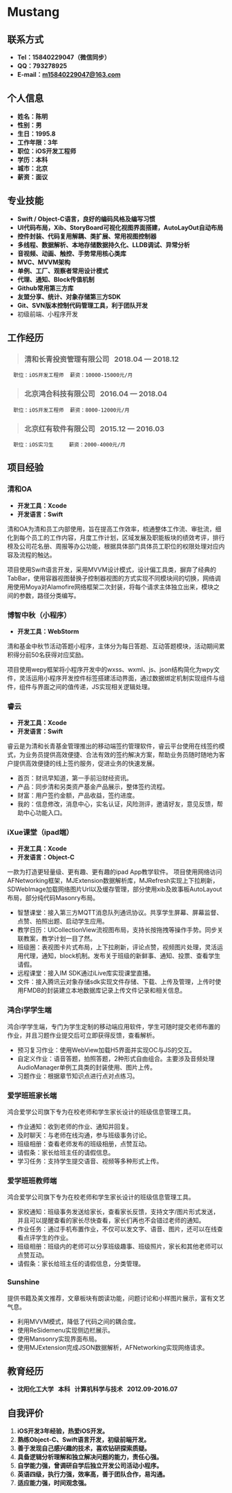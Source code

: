 # Mustang

## 联系方式
* **Tel：15840229047（微信同步）**
* **QQ：793278925**
* **E-mail：m15840229047@163.com**

## 个人信息
* **姓名：陈明**
* **性别：男**
* **生日：1995.8**
* **工作年限：3年**
* **职位：iOS开发工程师**
* **学历：本科**
* **城市：北京**
* **薪资：面议**

## 专业技能
* **Swift / Object-C语言，良好的编码风格及编写习惯**
* **UI代码布局，Xib、StoryBoard可视化视图界面搭建，AutoLayOut自动布局**
* **控件封装、代码复用解耦、类扩展、常用视图控制器**
* **多线程、数据解析、本地存储数据持久化、LLDB调试、异常分析**
* **音视频、动画、触控、手势常用核心类库**
* **MVC、MVVM架构**
* **单例、工厂、观察者常用设计模式**
* **代理、通知、Block传值机制**
* **Github常用第三方库**
* **友盟分享、统计、对象存储第三方SDK**
* **Git、SVN版本控制代码管理工具，利于团队开发**
* 初级前端、小程序开发   



## 工作经历 
>### 清和长青投资管理有限公司 &nbsp; 2018.04 — 2018.12 

      职位：iOS开发工程师  薪资：10000-15000元/月

>### 北京鸿合科技有限公司 &nbsp; 2016.04 — 2018.04

      职位：iOS开发工程师  薪资：8000-12000元/月

>### 北京红有软件有限公司 &nbsp; 2015.12 — 2016.03

      职位：iOS实习生     薪资：2000-4000元/月


## 项目经验
### 清和OA
* **开发工具：Xcode**
* **开发语言：Swift**

清和OA为清和员工内部使用，旨在提高工作效率，梳通整体工作流、审批流，细化到每个员工的工作内容，月度工作计划，区域发展及职能板块的绩效考评，排行榜及公司花名册、周报等办公功能，根据具体部门具体员工职位的权限处理对应内容及流程的触达。

项目使用Swift语言开发，采用MVVM设计模式，设计偏工具类，摒弃了经典的TabBar，使用容器视图替换子控制器视图的方式实现不同模块间的切换，网络调用使用Moya对Alamofire网络框架二次封装，将每个请求主体独立出来，模块之间的参数，路径分类编写。

### 博智中秋（小程序）
* **开发工具：WebStorm**

清和基金中秋节活动答题小程序，主体分为每日答题、互动答题模块，活动期间累积得分前50名获得对应奖励。

项目使用wepy框架将小程序开发中的wxss、wxml、js、json结构简化为wpy文件，灵活运用小程序开发控件标签搭建活动界面，通过数据绑定机制实现组件与组件，组件与界面之间的值传递，JS实现相关逻辑处理。

### 睿云
* **开发工具：Xcode**
* **开发语言：Swift**

睿云是为清和长青基金管理推出的移动端签约管理软件，睿云平台使用在线签约模式，为业务员提供高效便捷、合法有效的签约解决方案，帮助业务员随时随地为客户提供高效便捷的线上签约服务，促进业务的快速发展。 

- 首页：财讯早知道，第一手前沿财经资讯。
- 产品：同步清和另类资产基金产品展示，整体签约流程。
- 财富：用户签约金额，产品收益，签约进度。
- 我的：信息修改，消息中心，实名认证，风险测评，邀请好友，意见反馈，帮助中心功能入口。

### iXue课堂（ipad端）
* **开发工具：Xcode**
* **开发语言：Object-C**

一款为打造更轻量级、更有趣、更有趣的ipad App教学软件。
项目使用网络访问AFNetworking框架，MJExtension数据解析库，MJRefresh实现上下拉刷新，SDWebImage加载网络图片Url以及缓存管理，部分使用xib及故事板AutoLayout布局，部分纯代码Masonry布局。

- 智慧课堂：接入第三方MQTT消息队列通讯协议。共享学生屏幕、屏幕监督、点赞、拍照出题、启动学生应用。
- 教学日历：UICollectionView流视图布局，支持长按拖拽等操作手势。同步关联教案，教学计划一目了然。
- 班级圈：表视图卡片式布局，上下拉刷新，评论点赞，视频图片处理，灵活运用代理，通知，block机制。发布关于班级的新鲜事、通知、投票、查看学生请假。
- 远程课堂：接入IM SDK通过iLive库实现课堂直播。
- 文件：接入腾讯云对象存储sdk实现文件存储、下载、上传及管理，上传时使用FMDB的封装建立本地数据库记录上传文件记录和相关信息。

### 鸿合i学学生端
鸿合i学学生端，专门为学生定制的移动端应用软件，学生可随时提交老师布置的作业，并且习题作业提交后可立即获得反馈，查看解析。

- 预习复习作业：使用WebView加载H5界面并实现OC与JS的交互。
- 自定义作业：语音答题，拍照答题，2种形式自由组合。主要涉及音频处理AudioManager单例工具类的封装使用、图片上传。
- 习题作业：根据章节知识点进行点对点练习。

### 爱学班班家长端
鸿合爱学公司旗下专为在校老师和学生家长设计的班级信息管理工具。

- 作业通知：收到老师的作业、通知并回复。
- 及时聊天：与老师在线沟通，参与班级事务讨论。
- 班级相册：查看老师发布的班级相册，点赞互动。
- 请假条：家长给班主任的请假信息。
- 学习任务：支持学生提交语音、视频等多种形式上传。

### 爱学班班教师端
鸿合爱学公司旗下专为在校老师和学生家长设计的班级信息管理工具。

- 家校通知：班级事务发送给家长，查看家长反馈，支持文字/图片形式发送，并且可以提醒查看的家长尽快查看，家长们再也不会错过老师的通知。
- 作业任务：通过手机布置作业，不仅可以发文字、语音、图片，还可以在线查看点评学生的作业。
- 班级相册：班级内的老师可以分享班级趣事、班级照片，家长和其他老师可以点赞互动。
- 请假条：家长给班主任的请假信息，分类管理。

### Sunshine
提供书籍及美文推荐，文章板块有朗读功能，问题讨论和小样图片展示，富有文艺气息。

- 利用MVVM模式，降低了代码之间的耦合度。
- 使用ReSidemenu实现侧边栏展示。
- 使用Mansonry实现界面布局。
- 使用MJExtension完成JSON数据解析，AFNetworking实现网络请求。

## 教育经历
* **沈阳化工大学 &nbsp; 本科 &nbsp; 计算机科学与技术 &nbsp;  2012.09-2016.07**

## 自我评价
1. **iOS开发3年经验，热爱iOS开发。**
2. **熟练Object-C、Swift语言开发，初级前端开发。**
3. **善于发现自己感兴趣的技术，喜欢钻研探索质疑。**
4. **具备逻辑分析理解和独立解决问题的能力，责任心强。**
5. **自学能力强，曾调研自学后独立开发公司活动小程序。**
6. **英语四级，执行力强，效率高，善于团队合作，易沟通。**
7. **适应能力强，时间观念强。**
